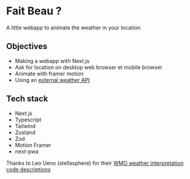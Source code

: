 # Fait Beau ?

A little webapp to animate the weather in your location

## Objectives

- Making a webapp with Next.js
- Ask for location on desktop web browser et mobile browser
- Animate with framer motion
- Using an [external weather API](https://open-meteo.com/)

## Tech stack

- Next.js
- Typescript
- Tailwind
- Zustand
- Zod
- Motion Framer
- next-pwa

Thanks to Leo Ueno (stellasphere) for their [WMO weather interpretation code descriptions](https://gist.github.com/stellasphere/9490c195ed2b53c707087c8c2db4ec0c)
